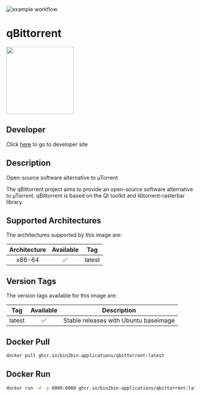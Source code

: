 ![example workflow](https://github.com/bin2bin-applications/qbittorrent/actions/workflows/docker-image.yml/badge.svg)

<h1 id="app:name">qBittorrent</h1>

<img id="app:logo" src="https://cdn.jsdelivr.net/gh/bin2bin-applications/qbittorrent@master/logo.png" width="180" height="180"></img>

## Developer

<p>Click <a id="app:developer" href="https://www.qbittorrent.org/">here</a> to go to developer site</p>

## Description
<p id="app:short-description">Open-source software alternative to µTorrent</p>

<p id="app:long-description">The qBittorrent project aims to provide an open-source software alternative to µTorrent. qBittorrent is based on the Qt toolkit and libtorrent-rasterbar library.</p>

## Supported Architectures

The architectures supported by this image are:

| Architecture | Available | Tag    |
| :----------: | :-------: | ------ |
|    x86-64    |    ✅     | latest |

## Version Tags

The version tags available for this image are:

|  Tag   | Available | Description                           |
| :----: | :-------: | ------------------------------------- |
| latest |    ✅     | Stable releases with Ubuntu baseimage |

## Docker Pull

```bash
docker pull ghcr.io/bin2bin-applications/qbittorrent:latest
```

## Docker Run

```bash
docker run -d -p 8080:8080 ghcr.io/bin2bin-applications/qbittorrent:latest
```